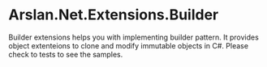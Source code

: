 # Arslan.Net.Extensions.Builder

Builder extensions helps you with implementing builder pattern. It provides object extenteions to clone and modify immutable objects in C#. Please check to tests to see the samples.
